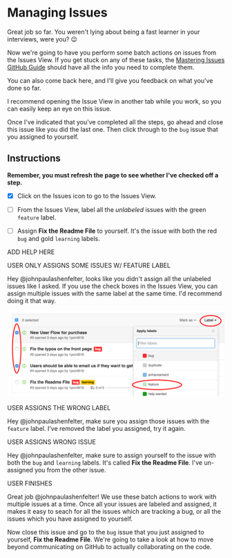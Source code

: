 # Managing Issues

Great job so far. You weren't lying about being a fast learner in your interviews, were you? :wink:

Now we're going to have you perform some batch actions on issues from the Issues View. If you get stuck on any of these tasks, the [Mastering Issues GitHub Guide](https://guides.github.com/features/issues/) should have all the info you need to complete them. 

You can also come back here, and I'll give you feedback on what you've done so far. 

I recommend opening the Issue View in another tab while you work, so you can easily keep an eye on this issue.

Once I've indicated that you've completed all the steps, go ahead and close this issue like you did the last one. Then click through to the `bug` issue that you assigned to yourself.

## Instructions
**Remember, you must refresh the page to see whether I've checked off a step.**

- [x] Click on the Issues icon to go to the Issues View.
- [ ] From the Issues View, label all the _unlabeled_ issues with the green `feature` label.
- [ ] Assign **Fix the Readme File** to yourself. It's the issue with both the red `bug` and gold `learning` labels.


ADD HELP HERE


USER ONLY ASSIGNS SOME ISSUES W/ FEATURE LABEL

Hey @johnpaulashenfelter, looks like you didn't assign all the unlabeled issues like I asked. If you use the check boxes in the Issues View, you can assign multiple issues with the same label at the same time. I'd recommend doing it that way.

![Label Tutorial](https://raw.githubusercontent.com/1point618/codename-exemplar/master/img/label-tutorial.png)


USER ASSIGNS THE WRONG LABEL

Hey @johnpaulashenfelter, make sure you assign those issues with the `feature` label. I've removed the label you assigned, try it again.


USER ASSIGNS WRONG ISSUE

Hey @johnpaulashenfelter, make sure to assign yourself to the issue with both the `bug` and `learning` labels. It's called **Fix the Readme File**. I've un-assigned you from the other issue.


USER FINISHES

Great job @johnpaulashenfelter! We use these batch actions to work with multiple issues at a time. Once all your issues are labeled and assigned, it makes it easy to seach for all the issues which are tracking a bug, or all the issues which you have assigned to yourself. 

Now close this issue and go to the `bug` issue that you just assigned to yourself, **Fix the Readme File**. We're going to take a look at how to move beyond communicating on GitHub to actually collaborating on the code.